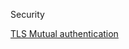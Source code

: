 Security

[TLS Mutual authentication](https://docs.microsoft.com/en-us/azure/app-service/app-service-web-configure-tls-mutual-auth)
